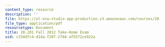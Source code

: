 ```yaml
---
content_type: resource
description: ''
file: https://ol-ocw-studio-app-production.s3.amazonaws.com/courses/20-201-mechanisms-of-drug-actions-fall-2013/c334dfc4d1daf2072704af5572ce922a_MIT20_201F13_2012_Quiz.pdf
file_type: application/pdf
resourcetype: Document
title: 20.201 Fall 2012 Take-Home Exam
uid: c334dfc4-d1da-f207-2704-af5572ce922a
---
```

